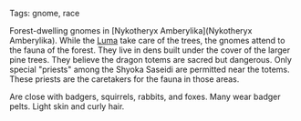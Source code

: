 Tags: gnome, race

Forest-dwelling gnomes in [Nykotheryx Amberylika](Nykotheryx Amberylika). While the [Luma](Luma) take care of the trees, the gnomes attend to the fauna of the forest. They live in dens built under the cover of the larger pine trees. They believe the dragon totems are sacred but dangerous. Only special "priests" among the Shyoka Saseidi are permitted near the totems. These priests are the caretakers for the fauna in those areas.

Are close with badgers, squirrels, rabbits, and foxes. Many wear badger pelts. Light skin and curly hair.